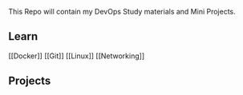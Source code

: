 This Repo will contain my DevOps Study materials and Mini Projects.


## Learn
[[Docker]]
[[Git]]
[[Linux]]
[[Networking]]

## Projects
